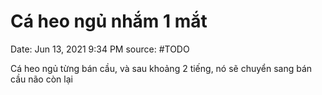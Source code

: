 # Cá heo ngủ nhắm 1 mắt

Date: Jun 13, 2021 9:34 PM
source: #TODO

Cá heo ngủ từng bán cầu, và sau khoảng 2 tiếng, nó sẽ chuyển sang bán cầu não còn lại